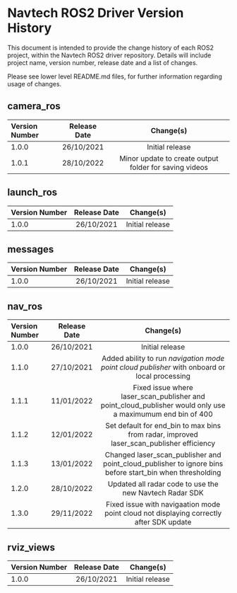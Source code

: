 # Navtech ROS2 Driver Version History

This document is intended to provide the change history of each ROS2 project, within the Navtech ROS2 driver repository. Details will include project name, version number, release date and a list of changes.

Please see lower level README.md files, for further information regarding usage of changes.

## camera_ros

| Version Number           | Release Date          | Change(s)                                                                         |
| :----------------------- | :-------------------: | :-------------------------------------------------------------------------------: |
| 1.0.0                    | 26/10/2021            | Initial release                                                                   |
| 1.0.1                    | 28/10/2022            | Minor update to create output folder for saving videos                            |

## launch_ros

| Version Number           | Release Date          | Change(s)                                                                         |
| :----------------------- | :-------------------: | :-------------------------------------------------------------------------------: |
| 1.0.0                    | 26/10/2021            | Initial release                                                                   |

## messages

| Version Number           | Release Date          | Change(s)                                                                         |
| :----------------------- | :-------------------: | :-------------------------------------------------------------------------------: |
| 1.0.0                    | 26/10/2021            | Initial release                                                                   |

## nav_ros

| Version Number           | Release Date          | Change(s)                                                                         |
| :----------------------- | :-------------------: | :-------------------------------------------------------------------------------: |
| 1.0.0                    | 26/10/2021            | Initial release                                                                   |
| 1.1.0                    | 27/10/2021            | Added ability to run *navigation mode point cloud publisher* with onboard or local processing|
| 1.1.1                    | 11/01/2022            | Fixed issue where laser_scan_publisher and point_cloud_publisher would only use a maximumum end bin of 400|
| 1.1.2                    | 12/01/2022            | Set default for end_bin to max bins from radar, improved laser_scan_publisher efficiency|
| 1.1.3                    | 13/01/2022            | Changed laser_scan_publisher and point_cloud_publisher to ignore bins before start_bin when thresholding|
| 1.2.0                    | 28/10/2022            | Updated all radar code to use the new Navtech Radar SDK                           |
| 1.3.0                    | 29/11/2022            | Fixed issue with navigaation mode point cloud not displaying correctly after SDK update|

## rviz_views

| Version Number           | Release Date          | Change(s)                                                                         |
| :----------------------- | :-------------------: | :-------------------------------------------------------------------------------: |
| 1.0.0                    | 26/10/2021            | Initial release                                                                   |